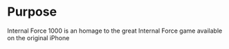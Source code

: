 # Purpose
Internal Force 1000 is an homage to the great Internal Force game available on the original iPhone
